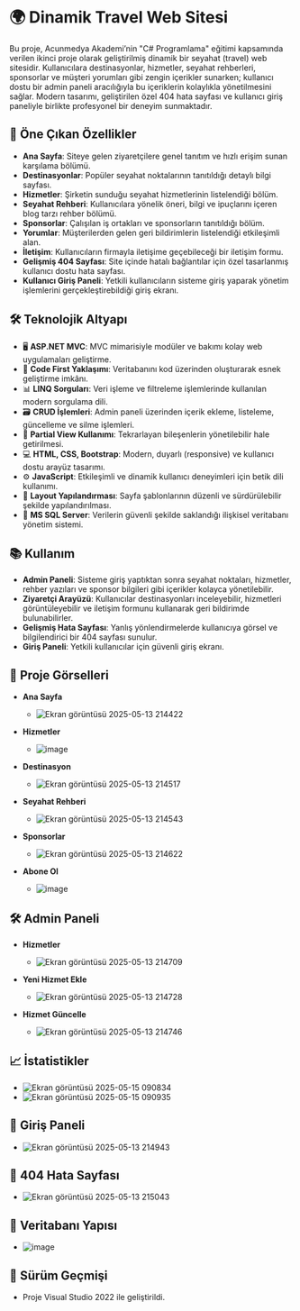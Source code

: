 # 🌍 Dinamik Travel Web Sitesi
Bu proje, Acunmedya Akademi’nin "C# Programlama" eğitimi kapsamında verilen ikinci proje olarak geliştirilmiş dinamik bir seyahat (travel) web sitesidir. Kullanıcılara destinasyonlar, hizmetler, seyahat rehberleri, sponsorlar ve müşteri yorumları gibi zengin içerikler sunarken; kullanıcı dostu bir admin paneli aracılığıyla bu içeriklerin kolaylıkla yönetilmesini sağlar. Modern tasarımı, geliştirilen özel 404 hata sayfası ve kullanıcı giriş paneliyle birlikte profesyonel bir deneyim sunmaktadır.

## 📝 Öne Çıkan Özellikler
- **Ana Sayfa**: Siteye gelen ziyaretçilere genel tanıtım ve hızlı erişim sunan karşılama bölümü.
- **Destinasyonlar**: Popüler seyahat noktalarının tanıtıldığı detaylı bilgi sayfası.
- **Hizmetler**: Şirketin sunduğu seyahat hizmetlerinin listelendiği bölüm.
- **Seyahat Rehberi**: Kullanıcılara yönelik öneri, bilgi ve ipuçlarını içeren blog tarzı rehber bölümü.
- **Sponsorlar**: Çalışılan iş ortakları ve sponsorların tanıtıldığı bölüm.
- **Yorumlar**: Müşterilerden gelen geri bildirimlerin listelendiği etkileşimli alan.
- **İletişim**: Kullanıcıların firmayla iletişime geçebileceği bir iletişim formu.
- **Gelişmiş 404 Sayfası**: Site içinde hatalı bağlantılar için özel tasarlanmış kullanıcı dostu hata sayfası.
- **Kullanıcı Giriş Paneli**: Yetkili kullanıcıların sisteme giriş yaparak yönetim işlemlerini gerçekleştirebildiği giriş ekranı.

## 🛠️ Teknolojik Altyapı

- 🖥️ **ASP.NET MVC**: MVC mimarisiyle modüler ve bakımı kolay web uygulamaları geliştirme.
- 🔄 **Code First Yaklaşımı**: Veritabanını kod üzerinden oluşturarak esnek geliştirme imkânı.
- 📊 **LINQ Sorguları**: Veri işleme ve filtreleme işlemlerinde kullanılan modern sorgulama dili.
- 🗃️ **CRUD İşlemleri**: Admin paneli üzerinden içerik ekleme, listeleme, güncelleme ve silme işlemleri.
- 🧩 **Partial View Kullanımı**: Tekrarlayan bileşenlerin yönetilebilir hale getirilmesi.
- 💻 **HTML, CSS, Bootstrap**: Modern, duyarlı (responsive) ve kullanıcı dostu arayüz tasarımı.
- ⚙️ **JavaScript**: Etkileşimli ve dinamik kullanıcı deneyimleri için betik dili kullanımı.
- 📐 **Layout Yapılandırması**: Sayfa şablonlarının düzenli ve sürdürülebilir şekilde yapılandırılması.
- 💾 **MS SQL Server**: Verilerin güvenli şekilde saklandığı ilişkisel veritabanı yönetim sistemi.

## 📚 Kullanım
- **Admin Paneli**: Sisteme giriş yaptıktan sonra seyahat noktaları, hizmetler, rehber yazıları ve sponsor bilgileri gibi içerikler kolayca yönetilebilir.
- **Ziyaretçi Arayüzü**: Kullanıcılar destinasyonları inceleyebilir, hizmetleri görüntüleyebilir ve iletişim formunu kullanarak geri bildirimde bulunabilirler.
- **Gelişmiş Hata Sayfası**: Yanlış yönlendirmelerde kullanıcıya görsel ve bilgilendirici bir 404 sayfası sunulur.
- **Giriş Paneli**: Yetkili kullanıcılar için güvenli giriş ekranı.

## 📸 Proje Görselleri

- **Ana Sayfa**
   - ![Ekran görüntüsü 2025-05-13 214422](https://github.com/user-attachments/assets/c9e5f2cb-b20c-4549-8382-98715d625ca5)

 - **Hizmetler**
    - ![image](https://github.com/user-attachments/assets/568b636b-b7b7-44a9-bf35-79b35cf9edaf)

- **Destinasyon**
    - ![Ekran görüntüsü 2025-05-13 214517](https://github.com/user-attachments/assets/b101f35c-4560-488a-a8f1-c05ea36e516c)

- **Seyahat Rehberi**
    - ![Ekran görüntüsü 2025-05-13 214543](https://github.com/user-attachments/assets/3a761f2f-e7c3-43fb-9eb1-75bf60bda827)

- **Sponsorlar**
    - ![Ekran görüntüsü 2025-05-13 214622](https://github.com/user-attachments/assets/32b97c41-1fbe-4b69-ab18-aaa8a85bac15)

- **Abone Ol**
    - ![image](https://github.com/user-attachments/assets/eb7ce751-c347-4c24-b020-7a8b9b9cd5c1)


## 🛠️ Admin Paneli

- **Hizmetler**
    - ![Ekran görüntüsü 2025-05-13 214709](https://github.com/user-attachments/assets/3481c8c0-e25d-46a2-95ef-8f9bb1f643bf)

- **Yeni Hizmet Ekle**
    - ![Ekran görüntüsü 2025-05-13 214728](https://github.com/user-attachments/assets/d2e0a189-f573-4da3-af11-4304864cf7e4)

- **Hizmet Güncelle**
    - ![Ekran görüntüsü 2025-05-13 214746](https://github.com/user-attachments/assets/330a7af9-ff73-46ad-bec1-59832019f6c9)

## 📈 İstatistikler
  - ![Ekran görüntüsü 2025-05-15 090834](https://github.com/user-attachments/assets/6ec710cc-1100-4e9c-a637-dd4e364a0342)
  - ![Ekran görüntüsü 2025-05-15 090935](https://github.com/user-attachments/assets/b58bc94f-cf47-4bf4-843b-492a25b85ff2)
    
## 🔐 Giriş Paneli
  - ![Ekran görüntüsü 2025-05-13 214943](https://github.com/user-attachments/assets/22807376-f153-4d1b-8e3b-52e9bd93c2df)

## 🚫 404 Hata Sayfası
  - ![Ekran görüntüsü 2025-05-13 215043](https://github.com/user-attachments/assets/f09eddb7-d723-4081-878b-fce3eea0cef8)


## 📝 Veritabanı Yapısı
  - ![image](https://github.com/user-attachments/assets/006f97ff-5ade-4dbd-9fbf-0b6887f4245a)


## 📜 Sürüm Geçmişi
- Proje Visual Studio 2022 ile geliştirildi.
























